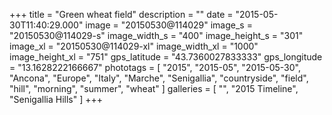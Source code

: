 +++
title = "Green wheat field"
description = ""
date = "2015-05-30T11:40:29.000"
image = "20150530@114029"
image_s = "20150530@114029-s"
image_width_s = "400"
image_height_s = "301"
image_xl = "20150530@114029-xl"
image_width_xl = "1000"
image_height_xl = "751"
gps_latitude = "43.7360027833333"
gps_longitude = "13.1628222166667"
phototags = [ "2015", "2015-05", "2015-05-30", "Ancona", "Europe", "Italy", "Marche", "Senigallia", "countryside", "field", "hill", "morning", "summer", "wheat" ]
galleries = [ "", "2015 Timeline", "Senigallia Hills" ]
+++
